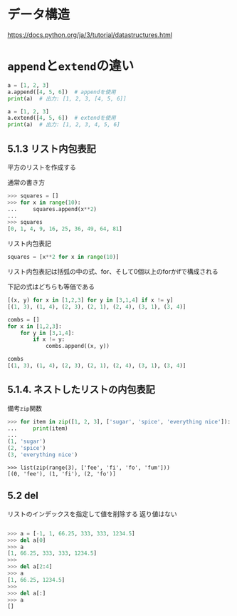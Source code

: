 # データ構造

https://docs.python.org/ja/3/tutorial/datastructures.html

# `append`と`extend`の違い

```python
a = [1, 2, 3]
a.append([4, 5, 6])  # appendを使用
print(a)  # 出力: [1, 2, 3, [4, 5, 6]]

a = [1, 2, 3]
a.extend([4, 5, 6])  # extendを使用
print(a)  # 出力: [1, 2, 3, 4, 5, 6]
```

## 5.1.3 リスト内包表記

平方のリストを作成する

通常の書き方
```python
>>> squares = []
>>> for x in range(10):
...     squares.append(x**2)
...
>>> squares
[0, 1, 4, 9, 16, 25, 36, 49, 64, 81]
```

リスト内包表記
```python
squares = [x**2 for x in range(10)]
```

リスト内包表記は括弧の中の式、for、そして0個以上のforかifで構成される

下記の式はどちらも等価である

```python
[(x, y) for x in [1,2,3] for y in [3,1,4] if x != y]
[(1, 3), (1, 4), (2, 3), (2, 1), (2, 4), (3, 1), (3, 4)]
```

```python
combs = []
for x in [1,2,3]:
    for y in [3,1,4]:
        if x != y:
            combs.append((x, y))

combs
[(1, 3), (1, 4), (2, 3), (2, 1), (2, 4), (3, 1), (3, 4)]
```

## 5.1.4. ネストしたリストの内包表記

備考`zip`関数
```python
>>> for item in zip([1, 2, 3], ['sugar', 'spice', 'everything nice']):
...     print(item)
...
(1, 'sugar')
(2, 'spice')
(3, 'everything nice')
```

```pyhon
>>> list(zip(range(3), ['fee', 'fi', 'fo', 'fum']))
[(0, 'fee'), (1, 'fi'), (2, 'fo')]
```

## 5.2 del

リストのインデックスを指定して値を削除する
返り値はない
```python

>>> a = [-1, 1, 66.25, 333, 333, 1234.5]
>>> del a[0]
>>> a
[1, 66.25, 333, 333, 1234.5]
>>>
>>> del a[2:4]
>>> a
[1, 66.25, 1234.5]
>>>
>>> del a[:]
>>> a
[]

```








